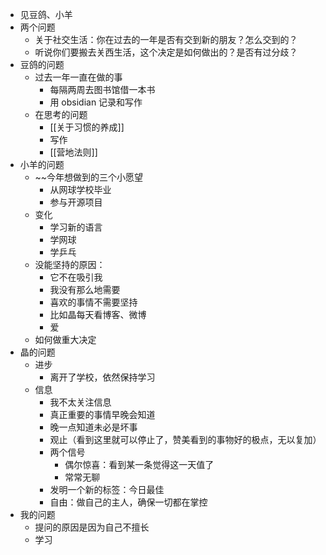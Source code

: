 
- 见豆鸽、小羊
- 两个问题
	- 关于社交生活：你在过去的一年是否有交到新的朋友？怎么交到的？
	- 听说你们要搬去关西生活，这个决定是如何做出的？是否有过分歧？
- 豆鸽的问题
	- 过去一年一直在做的事
		- 每隔两周去图书馆借一本书
		- 用 obsidian 记录和写作
	- 在思考的问题
		- [[关于习惯的养成]]
		- 写作
		- [[营地法则]]
- 小羊的问题
	- ~~今年想做到的三个小愿望
		- 从网球学校毕业
		- 参与开源项目
	- 变化
		- 学习新的语言
		- 学网球
		- 学乒乓
	- 没能坚持的原因：
		- 它不在吸引我
		- 我没有那么地需要
		- 喜欢的事情不需要坚持
		- 比如晶每天看博客、微博
		- 爱
	- 如何做重大决定
- 晶的问题
	- 进步
		- 离开了学校，依然保持学习
	- 信息
		- 我不太关注信息
		- 真正重要的事情早晚会知道
		- 晚一点知道未必是坏事
		- 观止（看到这里就可以停止了，赞美看到的事物好的极点，无以复加）
		- 两个信号
			- 偶尔惊喜：看到某一条觉得这一天值了
			- 常常无聊
		- 发明一个新的标签：今日最佳
		- 自由：做自己的主人，确保一切都在掌控
- 我的问题
	- 提问的原因是因为自己不擅长
	- 学习